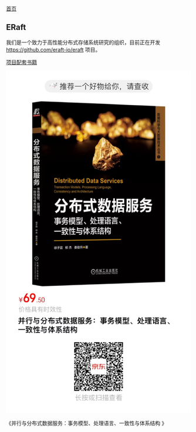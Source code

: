 
[首页](https://eraft.cn) 

## ERaft

我们是一个致力于高性能分布式存储系统研究的组织，目前正在开发 https://github.com/eraft-io/eraft 项目。

[项目配套书籍](https://3.cn/1W-jAWMR)

![](figures/WechatIMG28.jpg)

《并行与分布式数据服务：事务模型、处理语言、一致性与体系结构 》

